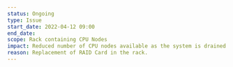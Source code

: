 ```yaml
---
status: Ongoing
type: Issue
start_date: 2022-04-12 09:00
end_date: 
scope: Rack containing CPU Nodes
impact: Reduced number of CPU nodes available as the system is drained for the maintenance. Waiting for card to arrive on site and will then confirm the date of the maintenance work (card currently held up by customs). 
reason: Replacement of RAID Card in the rack.
---
```


